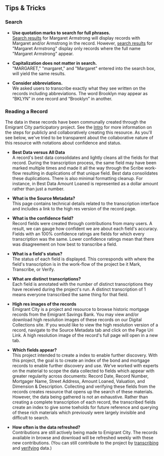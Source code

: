 ## Tips & Tricks

### Search
* **Use quotation marks to search for full phrases.**  
[Search results](http://emigrantcity.nypl.org/?#/data/browse?keyword=margaret%20armstrong) for Margaret Armstrong will display records with Margaret and/or Armstrong in the record. However, [search results](http://emigrantcity.nypl.org/?#/data/browse?keyword=%22margaret%20armstrong%22) for "Margaret Armstrong" display only records where the full name "Margaret Armstrong" appear.

* **Capitalization does not matter in search.**  
"MARGARET," "margaret," and "Margaret" entered into the search box, will yield the same results.

* **Consider abbreviations.**  
We asked users to transcribe exactly what they see written on the records including abbreviations. The word Brooklyn may appear as “BKLYN” in one record and “Brooklyn” in another.

### Reading a Record  
The data in these records have been communally created through the Emigrant City participatory project. See the <a href="/#/intro">Intro</a> for more information on the steps for publicly and collaboratively creating this resource. As you'll see below, we've tried to be transparent about the collaborative nature of this resource with notations about confidence and status.

* **Best Data versus All Data**  
A record's best data consolidates and lightly cleans all the fields for that record. During the transcription process, the same field may have been marked multiple times and made it all the way through the Scribe work-flow resulting in duplications of that unique field. Best data consolidates these duplications. There is also minimal formatting cleanup. For instance, in Best Data Amount Loaned is represented as a dollar amount rather than just a number.

* **What is the Source Metadata?**  
This page contains technical details related to the transcription interface and includes a link to the high res version of the record page.

* **What is the confidence field?**  
Record fields were created through contributions from many users. A result, we can gauge how confident we are about each field's accuracy. Fields with an 100% confidence ratings are fields for which every transcription was the same. Lower confidence ratings mean that there was disagreement on how best to transcribe a field.

* **What is a field's status?**  
The status of each field is displayed. This corresponds with where the field's transcription is in the work-flow of the project be it Mark, Transcribe, or Verify.

* **What are distinct transcriptions?**  
Each field is annotated with the number of distinct transcriptions they have received during the project's run. A distinct transcription of 1 means everyone transcribed the same thing for that field.

* **High res images of the records**  
Emigrant City is a project and resource to browse historic mortgage records from the Emigrant Savings Bank. You may view and/or download high resolution images of these records on our Digital Collections site. If you would like to view the high resolution version of a record, navigate to the Source Metadata tab and click on the Page Uri Link. A high resolution image of the record's full page will open in a new tab.

<!-- <div class="video-wrapper">
  <video width="572" height="480" loop autoplay src="/images/viewrecorddc.mp4"></video>
</div> -->

<!--* **Why are there field repetitions in this record? Why is a field missing from this record?**
  You may notice that for some records, fields appear multiple times. Sometimes multiple different fields are associated with one record. For example, [Record 3758](http://emigrantcity.nypl.org/#/data/browse/56b109ac7061755afbfdbb00) has two mortgagors listed: "Eunice R. Waterbury" and "Eloise B. Crothers."-->

* **Which fields appear?**  
This project intended to create a index to enable further discovery. With this project, the goal is to create an index of the bond and mortgage records to enable further discovery and use. We’ve worked with experts on the material to scope the data collected to fields which appear with greater regularity across documents: Record Date, Record Number, Mortgager Name, Street Address, Amount Loaned, Valuation, and Dimension & Description. Collecting and verifying these fields from the records creates resource that opens up the search of these materials. However, the data being gathered is not an exhaustive. Rather than creating a complete transcription of each record, the transcribed fields create an index to give some toeholds for future reference and querying of these rich materials which previously were largely invisible and difficult to search.  

* **How often is the data refreshed?**  
Contributions are still actively being made to Emigrant City. The records available in browse and download will be refreshed weekly with these new contributions. (You can still contribute to the project by <a href="/#/transcribe">transcribing</a> and <a href="/#/verify">verifying</a> data.)

<!-- * **What geographic areas are covered?** -->
<!-- Will including this confuse? In this mortgage, the mortgage date appears three times. The project is structured to allow for multiple fields on one page. Multiple users marked the same field which resulted in the same date, “Mar. 23/03,” being transcribed several times.-->
